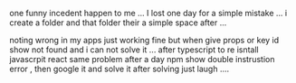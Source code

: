 one funny incedent happen to me ...
I lost one day for a simple mistake ... 
i create a folder and that folder their a simple space after ...

noting wrong in my apps just working fine but when give props or key id show not found and i can not solve it ...
after typescript to re isntall javascrpit react same problem after a day npm show double instrustion error , then google it and solve it 
after solving just laugh .... 
